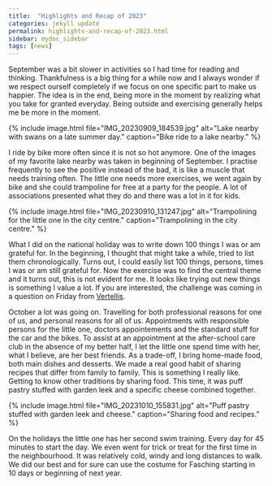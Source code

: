 ```yaml
---
title:  "Highlights and Recap of 2023"
categories: jekyll update
permalink: highlights-and-recap-of-2023.html
sidebar: mydoc_sidebar
tags: [news]
---
```


September was a bit slower in activities so I had time for reading and thinking. Thankfulness is a big thing for a while now and I always wonder if we respect ourself completely if we focus on one specific part to make us happier. The idea is in the end, being more in the moment by realizing what you take for granted everyday. Being outside and exercising generally helps me be more in the moment.

{% include image.html file="IMG_20230909_184539.jpg" alt="Lake nearby with swans on a late summer day." caption="Bike ride to a lake nearby." %}

I ride by bike more often since it is not so hot anymore. One of the images of my favorite lake nearby was taken in beginning of September. I practise frequently to see the positive instead of the bad, it is like a muscle that needs training often. The little one needs more exercises, we went again by bike and she could trampoline for free at a party for the people. A lot of associations presented what they do and there was a lot in it for kids.

{% include image.html file="IMG_20230910_131247.jpg" alt="Trampolining for the little one in the city centre." caption="Trampolining in the city centre." %}

What I did on the national holiday was to write down 100 things I was or am grateful for. In the beginning, I thought that might take a while, tried to list them chronologically. Turns out, I could easily list 100 things, persons, times I was or am still grateful for. Now the exercise was to find the central theme and it turns out, this is not evident for me. It looks like trying out new things is something I value a lot. If you are interested, the challenge was coming in a question on Friday from [Vertellis](https://vertellis.de/pages/freitag).

October a lot was going on. Travelling for both professional reasons for one of us, and personal reasons for all of us. Appointments with responsible persons for the little one, doctors appointements and the standard stuff for the car and the bikes. To assist at an appointment at the after-school care club in the absence of my better half, I let the little one spend time with her, what I believe, are her best friends. As a trade-off, I bring home-made food, both main dishes and desserts. We made a real good habit of sharing recipes that differ from family to family. This is something I really like. Getting to know other traditions by sharing food. This time, it was puff pastry stuffed with garden leek and a specific cheese combined together.

{% include image.html file="IMG_20231010_155831.jpg" alt="Puff pastry stuffed with garden leek and cheese." caption="Sharing food and recipes." %}

On the holidays the little one has her second swim training. Every day for 45 minutes to start the day. We even went for trick or treat for the first time in the neighbourhood. It was relatively cold, windy and long distances to walk. We did our best and for sure can use the costume for Fasching starting in 10 days or beginning of next year.
